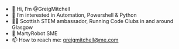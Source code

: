 - 👋 Hi, I’m @GreigMitchell
- 👀 I’m interested in Automation, Powershell & Python
- 👨‍🏫 Scottish STEM ambassador, Running Code Clubs in and around Glasgow
- 🤖 MartyRobot SME 
- 📫 How to reach me: greigmitchell@me.com

<!---
GreigMitchell1/GreigMitchell1 is a ✨ special ✨ repository because its `README.md` (this file) appears on your GitHub profile.
You can click the Preview link to take a look at your changes.
--->
